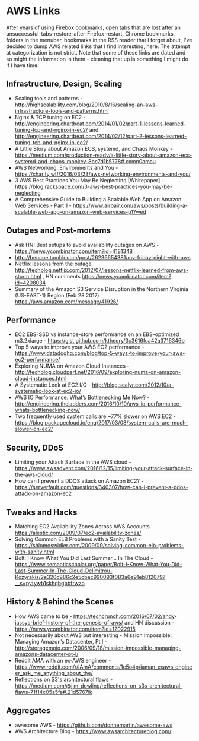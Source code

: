 # AWS Links

After years of using Firebox bookmarks, open tabs that are lost after an unsuccessful-tabs-restore-after-Firefox-restart, Chrome bookmarks, folders in the menubar, bookmarks in the RSS reader that I forget about, I've decided to dump AWS related links that I find interesting, here. The attempt at categorization is not strict. Note that some of these links are dated and so might the information in them - cleaning that up is something I might do if I have time.

## Infrastructure, Design, Scaling
- Scaling tools and patterns - http://highscalability.com/blog/2010/8/16/scaling-an-aws-infrastructure-tools-and-patterns.html
- Nginx & TCP tuning on EC2 - http://engineering.chartbeat.com/2014/01/02/part-1-lessons-learned-tuning-tcp-and-nginx-in-ec2/ and http://engineering.chartbeat.com/2014/02/12/part-2-lessons-learned-tuning-tcp-and-nginx-in-ec2/
- A Little Story about Amazon ECS, systemd, and Chaos Monkey - https://medium.com/production-ready/a-little-story-about-amazon-ecs-systemd-and-chaos-monkey-8bc7d1b5778#.cxmn0amau
- AWS Networking, Environments and You - https://charity.wtf/2016/03/23/aws-networking-environments-and-you/
- 3 AWS Best Practices You May Be Neglecting [Whitepaper] - https://blog.rackspace.com/3-aws-best-practices-you-may-be-neglecting
- A Comprehensive Guide to Building a Scalable Web App on Amazon Web Services - Part 1 - https://www.airpair.com/aws/posts/building-a-scalable-web-app-on-amazon-web-services-p1?wed

## Outages and Post-mortems
- Ask HN: Best setups to avoid availability outages on AWS - https://news.ycombinator.com/item?id=4181348
- http://bencoe.tumblr.com/post/26236654381/my-friday-night-with-aws
- Netflix lessons from the outage http://techblog.netflix.com/2012/07/lessons-netflix-learned-from-aws-storm.html , HN comments https://news.ycombinator.com/item?id=4208034
- Summary of the Amazon S3 Service Disruption in the Northern Virginia (US-EAST-1) Region (Feb 28 2017) https://aws.amazon.com/message/41926/


## Performance
- EC2 EBS-SSD vs instance-store performance on an EBS-optimized m3.2xlarge - https://gist.github.com/ktheory/3c3616fca42a3716346b
- Top 5 ways to improve your AWS EC2 performance - https://www.datadoghq.com/blog/top-5-ways-to-improve-your-aws-ec2-performance/
- Exploring NUMA on Amazon Cloud Instances - http://techblog.cloudperf.net/2016/09/exploring-numa-on-amazon-cloud-instances.html
- A Systematic Look at EC2 I/O - http://blog.scalyr.com/2012/10/a-systematic-look-at-ec2-io/
- AWS IO Performance: What’s Bottlenecking Me Now? - http://engineering.theladders.com/2016/10/10/aws-io-performance-whats-bottlenecking-now/
- Two frequently used system calls are ~77% slower on AWS EC2 - https://blog.packagecloud.io/eng/2017/03/08/system-calls-are-much-slower-on-ec2/

## Security, DDoS
- Limiting your Attack Surface in the AWS cloud - https://www.awsadvent.com/2016/12/15/limiting-your-attack-surface-in-the-aws-cloud/
- How can I prevent a DDOS attack on Amazon EC2? - https://serverfault.com/questions/340307/how-can-i-prevent-a-ddos-attack-on-amazon-ec2

## Tweaks and Hacks
- Matching EC2 Availability Zones Across AWS Accounts https://alestic.com/2009/07/ec2-availability-zones/
- Solving Common ELB Problems with a Sanity Test - https://shlomoswidler.com/2009/09/solving-common-elb-problems-with-sanity.html
- Bolt: I Know What You Did Last Summer... In The Cloud - https://www.semanticscholar.org/paper/Bolt-I-Know-What-You-Did-Last-Summer-In-The-Cloud-Delimitrou-Kozyrakis/2e320c986c2e5cbac990093f083a6e91eb812079?__s=pytywb1skhqbgbbfrwzo


## History & Behind the Scenes
- How AWS came to be - https://techcrunch.com/2016/07/02/andy-jassys-brief-history-of-the-genesis-of-aws/ and HN discussion - https://news.ycombinator.com/item?id=12022915
- Not necessarily about AWS but interesting - Mission Impossible: Managing Amazon’s Datacenter, Pt I - http://storagemojo.com/2006/09/18/mission-impossible-managing-amazons-datacenter-pt-i/
- Reddit AMA with an ex-AWS engineer - https://www.reddit.com/r/IAmA/comments/1e5o4p/iaman_exaws_engineer_ask_me_anything_about_the/
- Reflections on S3's architectural flaws - https://medium.com/@jim_dowling/reflections-on-s3s-architectural-flaws-71f14c05a5fa#.21d5767lk

## Aggregates
- awesome AWS - https://github.com/donnemartin/awesome-aws
- AWS Architecture Blog - https://www.awsarchitectureblog.com/

